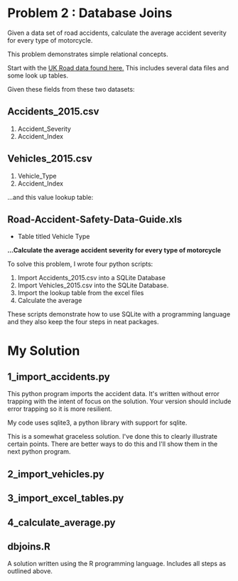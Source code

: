 # Problem 2 : Database Joins

Given a data set of road accidents, calculate the average accident severity for every type of motorcycle.

This problem demonstrates simple relational concepts.

Start with the [UK Road data found here.](https://data.gov.uk/dataset/road-accidents-safety-data) This includes several data files and some look up tables.

Given these fields from these two datasets:

## Accidents_2015.csv
1. Accident_Severity
2. Accident_Index

## Vehicles_2015.csv
1. Vehicle_Type
2. Accident_Index

...and this value lookup table:
## Road-Accident-Safety-Data-Guide.xls
* Table titled Vehicle Type

**...Calculate the average accident severity for every type of motorcycle**

To solve this problem, I wrote four python scripts:
1. Import Accidents_2015.csv into a SQLite Database
2. Import Vehicles_2015.csv into the SQLite Database.
3. Import the lookup table from the excel files
4. Calculate the average

These scripts demonstrate how to use SQLite with a programming language and they also keep the four steps in neat packages.

# My Solution
## 1_import_accidents.py
This python program imports the accident data. It's written without error trapping with the intent of focus on the solution. Your version should include error trapping so it is more resilient. 

My code uses sqlite3, a python library with support for sqlite. 

This is a somewhat graceless solution. I've done this to clearly illustrate certain points. There are better ways to do this and I'll show them in the next python program.

## 2_import_vehicles.py
## 3_import_excel_tables.py
## 4_calculate_average.py
## dbjoins.R
A solution written using the R programming language. Includes all steps as outlined above.
